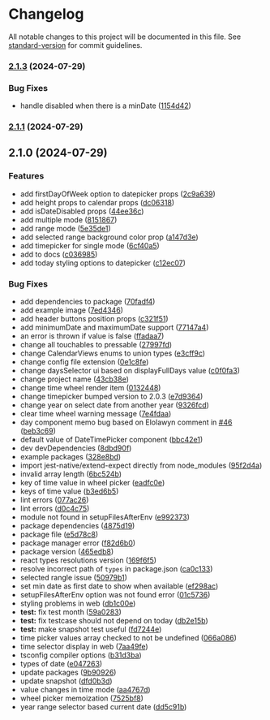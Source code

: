 # Changelog

All notable changes to this project will be documented in this file. See [standard-version](https://github.com/conventional-changelog/standard-version) for commit guidelines.

### [2.1.3](https://github.com/amjadbouhouch/react-native-ui-datepicker/compare/v2.1.2...v2.1.3) (2024-07-29)


### Bug Fixes

* handle disabled when there is a minDate ([1154d42](https://github.com/amjadbouhouch/react-native-ui-datepicker/commit/1154d42b2b48a7b6ff887b331630c113ffbd8139))

### [2.1.1](https://github.com/amjadbouhouch/react-native-ui-datepicker/compare/v2.1.0...v2.1.1) (2024-07-29)

## 2.1.0 (2024-07-29)


### Features

* add firstDayOfWeek option to datepicker props ([2c9a639](https://github.com/farhoudshapouran/react-native-ui-datepicker/commit/2c9a6394604b5dd62ab3bb496823d24ee8fbd88b))
* add height props to calendar props ([dc06318](https://github.com/farhoudshapouran/react-native-ui-datepicker/commit/dc0631813afe47f9a7cf99c8130d369cbacc5386))
* add isDateDisabled props ([44ee36c](https://github.com/farhoudshapouran/react-native-ui-datepicker/commit/44ee36c248ca93e4f6b94d41afd212dbd896cd0f))
* add multiple mode ([8151867](https://github.com/farhoudshapouran/react-native-ui-datepicker/commit/81518671bdc6e38d2fe1630c109f25e7eada4a70))
* add range mode ([5e35de1](https://github.com/farhoudshapouran/react-native-ui-datepicker/commit/5e35de1c0ac37ad6147fb5e9db34c96cd5eccf0d))
* add selected range background color prop ([a147d3e](https://github.com/farhoudshapouran/react-native-ui-datepicker/commit/a147d3eaf0a04b72b9252d5cb6bf60540c414bff))
* add timepicker for single mode ([6cf40a5](https://github.com/farhoudshapouran/react-native-ui-datepicker/commit/6cf40a51cee49bee8a81455873757ac305b97af3))
* add to docs ([c036985](https://github.com/farhoudshapouran/react-native-ui-datepicker/commit/c036985e07669a5b82928fec84fad3b2577dc73b))
* add today styling options to datepicker ([c12ec07](https://github.com/farhoudshapouran/react-native-ui-datepicker/commit/c12ec07690fa6d72a5cd438766acdc68eba07f6d))


### Bug Fixes

* add dependencies to package ([70fadf4](https://github.com/farhoudshapouran/react-native-ui-datepicker/commit/70fadf4c23f131d1467d42bd11cae6c207f2b926))
* add example image ([7ed4346](https://github.com/farhoudshapouran/react-native-ui-datepicker/commit/7ed4346d4cbc824d5a2539c6f245bf37bfaf148a))
* add header buttons position props ([c321f51](https://github.com/farhoudshapouran/react-native-ui-datepicker/commit/c321f51816fba5237276a44cdaaadfc407651943))
* add minimumDate and maximumDate support ([77147a4](https://github.com/farhoudshapouran/react-native-ui-datepicker/commit/77147a4ecb581a91ad3a767ead6afd5e9f9e5da1))
* an error is thrown if value is false ([ffadaa7](https://github.com/farhoudshapouran/react-native-ui-datepicker/commit/ffadaa727f1997bed39916c4d01d17f1400e3ea9))
* change all touchables to pressable ([27997fd](https://github.com/farhoudshapouran/react-native-ui-datepicker/commit/27997fd73d0d7e5826856f383356d4746ad74d1b))
* change CalendarViews enums to union types ([e3cff9c](https://github.com/farhoudshapouran/react-native-ui-datepicker/commit/e3cff9c00e7adc2abc6f707be27aa5c3783696fe))
* change config file extension ([0e1c8fe](https://github.com/farhoudshapouran/react-native-ui-datepicker/commit/0e1c8fe6545fe011afad58952383e5c62c97e48e))
* change daysSelector ui based on displayFullDays value ([c0f0fa3](https://github.com/farhoudshapouran/react-native-ui-datepicker/commit/c0f0fa3164b8a12a459a6e8103f3bf3e940e7d98))
* change project name ([43cb38e](https://github.com/farhoudshapouran/react-native-ui-datepicker/commit/43cb38ebdeecd843d13432456812119e24a6e8fe))
* change time wheel render item ([0132448](https://github.com/farhoudshapouran/react-native-ui-datepicker/commit/01324483c59ef578a7a5056e0f163bdd870dc73a))
* change timepicker bumped version to 2.0.3 ([e7d9364](https://github.com/farhoudshapouran/react-native-ui-datepicker/commit/e7d93648680d4f10ee5aec77244d633abe128254))
* change year on select date from another year ([9326fcd](https://github.com/farhoudshapouran/react-native-ui-datepicker/commit/9326fcda1e54fe67cd7af8258232c70c185ca540))
* clear time wheel warning message ([7e4fdaa](https://github.com/farhoudshapouran/react-native-ui-datepicker/commit/7e4fdaa74483d4c1a8a394dba5923d5517ae9313))
* day component memo bug based on Elolawyn comment in [#46](https://github.com/farhoudshapouran/react-native-ui-datepicker/issues/46) ([beb3c69](https://github.com/farhoudshapouran/react-native-ui-datepicker/commit/beb3c698eb7b17898304f7aa93e8fefdd2706ca7))
* default value of DateTimePicker component ([bbc42e1](https://github.com/farhoudshapouran/react-native-ui-datepicker/commit/bbc42e14a2d763af2d00526fecf078fdb023a05c))
* dev devDependencies ([8dbd90f](https://github.com/farhoudshapouran/react-native-ui-datepicker/commit/8dbd90fa10cd162e9948605952997b2e4a20bba8))
* example packages ([328e8bd](https://github.com/farhoudshapouran/react-native-ui-datepicker/commit/328e8bd9222a68135ba3b505d7acbecf767d6c06))
* import jest-native/extend-expect directly from node_modules ([95f2d4a](https://github.com/farhoudshapouran/react-native-ui-datepicker/commit/95f2d4a2be65a5da59b3eef58d67a3081a2b3a02))
* invalid array length ([6bc524b](https://github.com/farhoudshapouran/react-native-ui-datepicker/commit/6bc524b6ae0e028e41ed7a0c44461be989a0663f))
* key of time value in wheel picker ([eadfc0e](https://github.com/farhoudshapouran/react-native-ui-datepicker/commit/eadfc0e6a9e18b73906c38e39a6fde0618823f6b))
* keys of time value ([b3ed6b5](https://github.com/farhoudshapouran/react-native-ui-datepicker/commit/b3ed6b548b02e2ec09c4353c44b86e9b6f4c63a6))
* lint errors ([077ac26](https://github.com/farhoudshapouran/react-native-ui-datepicker/commit/077ac26f7a015d643599bc19cc969bbd8df227fe))
* lint errors ([d0c4c75](https://github.com/farhoudshapouran/react-native-ui-datepicker/commit/d0c4c75fc243d5cb207ae1d4e96cf567dc045e63))
* module not found in setupFilesAfterEnv ([e992373](https://github.com/farhoudshapouran/react-native-ui-datepicker/commit/e992373a0f650845ec6aebadce0a1200c7eec70f))
* package dependencies ([4875d19](https://github.com/farhoudshapouran/react-native-ui-datepicker/commit/4875d197f0ffb3ed6091a832945abbaa4fc65dbc))
* package file ([e5d78c8](https://github.com/farhoudshapouran/react-native-ui-datepicker/commit/e5d78c8852ce4bcd514a0d54dde8232edc4cdc13))
* package manager error ([f82d6b0](https://github.com/farhoudshapouran/react-native-ui-datepicker/commit/f82d6b01bd7b70350211f6983426cab8831362ea))
* package version ([465edb8](https://github.com/farhoudshapouran/react-native-ui-datepicker/commit/465edb8479b265a1266cad11a333e5710810f6e4))
* react types resolutions version ([169f6f5](https://github.com/farhoudshapouran/react-native-ui-datepicker/commit/169f6f5fb493b4cb63d8d9b3b0fb61e903062bcb))
* resolve incorrect path of `types` in package.json ([ca0c133](https://github.com/farhoudshapouran/react-native-ui-datepicker/commit/ca0c133c392ee3a9f6e73a262b12569c22ae98f2))
* selected rangle issue ([50979b1](https://github.com/farhoudshapouran/react-native-ui-datepicker/commit/50979b14b68c346f5337fa33218a4b40f7b00d40))
* set min date as first date to show when available ([ef298ac](https://github.com/farhoudshapouran/react-native-ui-datepicker/commit/ef298ac2d2439010617434b920c4e4b95f097bbe))
* setupFilesAfterEnv option was not found error ([01c5736](https://github.com/farhoudshapouran/react-native-ui-datepicker/commit/01c5736871eaf47f74f9c9970e0c61b0cecc1f5a))
* styling problems in web ([db1c00e](https://github.com/farhoudshapouran/react-native-ui-datepicker/commit/db1c00e68356f9479507797b33bf1284ebc1635f))
* **test:** fix test month ([59a0283](https://github.com/farhoudshapouran/react-native-ui-datepicker/commit/59a0283cf8dfc1a2995fddc52be44026d37aae97))
* **test:** fix testcase should not depend on today ([db2e15b](https://github.com/farhoudshapouran/react-native-ui-datepicker/commit/db2e15b1f5d2273fbb4cbdf8fa431cfe8e31422e))
* **test:** make snapshot test useful ([fd7244e](https://github.com/farhoudshapouran/react-native-ui-datepicker/commit/fd7244e6791c639be21762b85ab0d7d3fbd22ea1))
* time picker values array checked to not be undefined ([066a086](https://github.com/farhoudshapouran/react-native-ui-datepicker/commit/066a086e02ff5a80302ae44fec86a7882649f7a4))
* time selector display in web ([7aa49fe](https://github.com/farhoudshapouran/react-native-ui-datepicker/commit/7aa49fef9712363d757c1f4aeb2650fbf9445dd5))
* tsconfig compiler options ([b31d3ba](https://github.com/farhoudshapouran/react-native-ui-datepicker/commit/b31d3baf12d295d49872c8049be52cc162e14c42))
* types of date ([e047263](https://github.com/farhoudshapouran/react-native-ui-datepicker/commit/e047263f34a04727255691e9331481960eb42ecc))
* update packages ([9b90926](https://github.com/farhoudshapouran/react-native-ui-datepicker/commit/9b90926d2975cf9190dd2ceadb211ef36a60ae5d))
* update snapshot ([dfd0b3d](https://github.com/farhoudshapouran/react-native-ui-datepicker/commit/dfd0b3d0182c77bca816fe73a93e1816df15072b))
* value changes in time mode ([aa4767d](https://github.com/farhoudshapouran/react-native-ui-datepicker/commit/aa4767d0ae07c6e0dbd1352f403b4725d74ac6e0))
* wheel picker memoization ([7525bf8](https://github.com/farhoudshapouran/react-native-ui-datepicker/commit/7525bf886c79a557f2da34868e9314ee4d9072c0))
* year range selector based current date ([dd5c91b](https://github.com/farhoudshapouran/react-native-ui-datepicker/commit/dd5c91b868da6c84e6c78864f31d21b1b0c6ace1))

